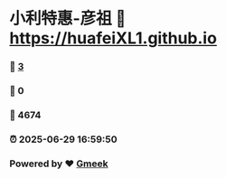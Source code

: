 # 小利特惠-彦祖 :link: https://huafeiXL1.github.io 
### :page_facing_up: [3](https://huafeiXL1.github.io/tag.html) 
### :speech_balloon: 0 
### :hibiscus: 4674 
### :alarm_clock: 2025-06-29 16:59:50 
### Powered by :heart: [Gmeek](https://github.com/Meekdai/Gmeek)
